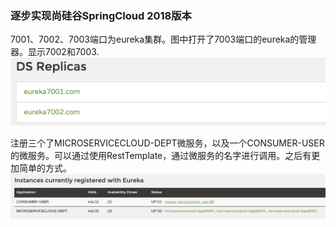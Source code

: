 ### 逐步实现尚硅谷SpringCloud 2018版本

7001、7002、7003端口为eureka集群。图中打开了7003端口的eureka的管理器。显示7002和7003.
![eureka集群](imgs/eureka集群.png)

注册三个了MICROSERVICECLOUD-DEPT微服务，以及一个CONSUMER-USER的微服务。可以通过使用RestTemplate，通过微服务的名字进行调用。之后有更加简单的方式。
![微服务列表](imgs/服务列表.png)

